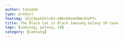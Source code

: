 ```yaml
---
author: tokodab
type: product
featimg: 1GjCXpuOSGln92-eNbs6OxmV8Wu3VoPfc
title: The Black Cat in Black Samsung Galaxy S9 Case
tags: [samsung, galaxy, s9]
category: [samsung]
---
```

